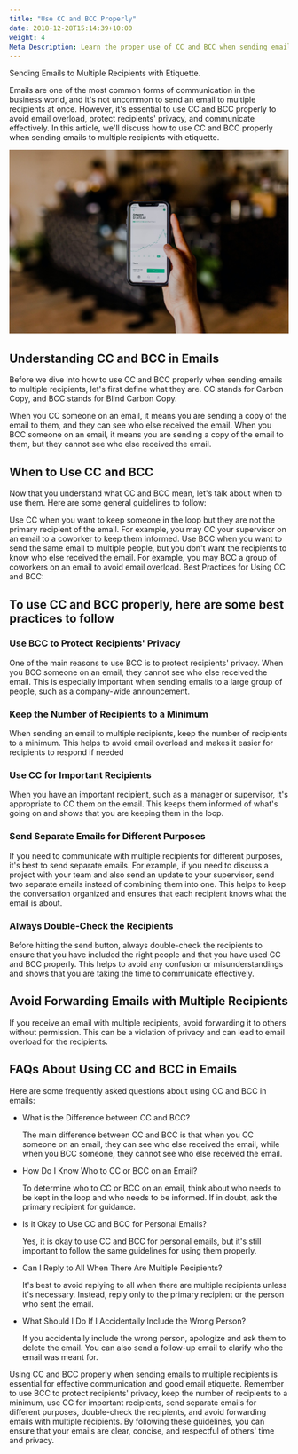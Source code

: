```yaml
---
title: "Use CC and BCC Properly"
date: 2018-12-28T15:14:39+10:00
weight: 4
Meta Description: Learn the proper use of CC and BCC when sending emails to multiple recipients with etiquette. Avoid email overload, protect recipients' privacy, and communicate effectively by following these guidelines.
---
```


Sending Emails to Multiple Recipients with Etiquette.

Emails are one of the most common forms of communication in the business world, and it's not uncommon to send an email to multiple recipients at once. However, it's essential to use CC and BCC properly to avoid email overload, protect recipients' privacy, and communicate effectively. In this article, we'll discuss how to use CC and BCC properly when sending emails to multiple recipients with etiquette.

![Accounting Services](/images/austin-distel-nGc5RT2HmF0-unsplash.jpg)

## Understanding CC and BCC in Emails

Before we dive into how to use CC and BCC properly when sending emails to multiple recipients, let's first define what they are. CC stands for Carbon Copy, and BCC stands for Blind Carbon Copy.

When you CC someone on an email, it means you are sending a copy of the email to them, and they can see who else received the email. When you BCC someone on an email, it means you are sending a copy of the email to them, but they cannot see who else received the email.

## When to Use CC and BCC

Now that you understand what CC and BCC mean, let's talk about when to use them. Here are some general guidelines to follow:

Use CC when you want to keep someone in the loop but they are not the primary recipient of the email. For example, you may CC your supervisor on an email to a coworker to keep them informed.
Use BCC when you want to send the same email to multiple people, but you don't want the recipients to know who else received the email. For example, you may BCC a group of coworkers on an email to avoid email overload.
Best Practices for Using CC and BCC:

## To use CC and BCC properly, here are some best practices to follow

### Use BCC to Protect Recipients' Privacy

One of the main reasons to use BCC is to protect recipients' privacy. When you BCC someone on an email, they cannot see who else received the email. This is especially important when sending emails to a large group of people, such as a company-wide announcement.

### Keep the Number of Recipients to a Minimum

When sending an email to multiple recipients, keep the number of recipients to a minimum. This helps to avoid email overload and makes it easier for recipients to respond if needed

### Use CC for Important Recipients

When you have an important recipient, such as a manager or supervisor, it's appropriate to CC them on the email. This keeps them informed of what's going on and shows that you are keeping them in the loop.

### Send Separate Emails for Different Purposes

If you need to communicate with multiple recipients for different purposes, it's best to send separate emails. For example, if you need to discuss a project with your team and also send an update to your supervisor, send two separate emails instead of combining them into one. This helps to keep the conversation organized and ensures that each recipient knows what the email is about.

### Always Double-Check the Recipients

Before hitting the send button, always double-check the recipients to ensure that you have included the right people and that you have used CC and BCC properly. This helps to avoid any confusion or misunderstandings and shows that you are taking the time to communicate effectively.

## Avoid Forwarding Emails with Multiple Recipients

If you receive an email with multiple recipients, avoid forwarding it to others without permission. This can be a violation of privacy and can lead to email overload for the recipients.

## FAQs About Using CC and BCC in Emails

Here are some frequently asked questions about using CC and BCC in emails:
<ul>
<li>What is the Difference between CC and BCC?

The main difference between CC and BCC is that when you CC someone on an email, they can see who else received the email, while when you BCC someone, they cannot see who else received the email.</li>

<li>How Do I Know Who to CC or BCC on an Email?

To determine who to CC or BCC on an email, think about who needs to be kept in the loop and who needs to be informed. If in doubt, ask the primary recipient for guidance.</li>

<li>
Is it Okay to Use CC and BCC for Personal Emails?

Yes, it is okay to use CC and BCC for personal emails, but it's still important to follow the same guidelines for using them properly.
</li>

<li>
Can I Reply to All When There Are Multiple Recipients?

It's best to avoid replying to all when there are multiple recipients unless it's necessary. Instead, reply only to the primary recipient or the person who sent the email.</li>

<li>
What Should I Do If I Accidentally Include the Wrong Person?

If you accidentally include the wrong person, apologize and ask them to delete the email. You can also send a follow-up email to clarify who the email was meant for.</li>
</ul>

Using CC and BCC properly when sending emails to multiple recipients is essential for effective communication and good email etiquette. Remember to use BCC to protect recipients' privacy, keep the number of recipients to a minimum, use CC for important recipients, send separate emails for different purposes, double-check the recipients, and avoid forwarding emails with multiple recipients. By following these guidelines, you can ensure that your emails are clear, concise, and respectful of others' time and privacy.

